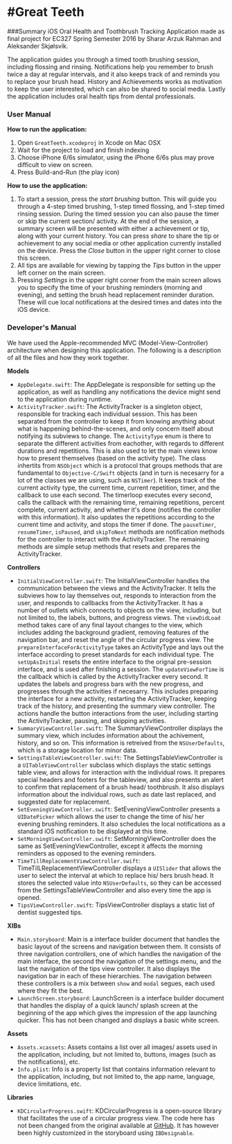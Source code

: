 #Great Teeth
========
###Summary
iOS Oral Health and Toothbrush Tracking Application made as final project for EC327 Spring Semester 2016 by Sharar Arzuk Rahman and Aleksander Skjølsvik.

The application guides you through a timed tooth brushing session, including flossing and rinsing. Notifications help you remember to brush twice a day at regular intervals, and it also keeps track of and reminds you to replace your brush head. History and Achievements works as motivation to keep the user interested, which can also be shared to social media. Lastly the application includes oral health tips from dental professionals. 

### User Manual

__How to run the application:__

1. Open `GreatTeeth.xcodeproj` in Xcode on Mac OSX
2. Wait for the project to load and finish indexing
3. Choose iPhone 6/6s simulator, using the iPhone 6/6s plus may prove difficult to view on screen.
4. Press Build-and-Run (the play icon)

__How to use the application:__

1. To start a session, press the _start brushing_ button. This will guide you through a 4-step timed brushing, 1-step timed flossing, and 1-step timed rinsing session. During the timed session you can also pause the timer or skip the current section/ activity. At the end of the session, a summary screen will be presented with either a achievement or tip, along with your current history. You can press _share_ to share the tip or achievement to any social media or other application currently installed on the device. Press the _Close_ button in the upper right corner to close this screen.
2. All tips are available for viewing by tapping the _Tips_ button in the upper left corner on the main screen.
3. Pressing _Settings_ in the upper right corner from the main screen allows you to specify the time of your brushing reminders (morning and evening), and setting the brush head replacement reminder duration. These will cue local notifications at the desired times and dates into the iOS device.  

### Developer's Manual

We have used the Apple-recommended MVC (Model-View-Controller) architecture when designing this application. The following is a description of all the files and how they work together.

__Models__

* `AppDelegate.swift`: The AppDelegate is responsible for setting up the application, as well as handling any notifications the device might send to the application during runtime.
* `ActivityTracker.swift`: The ActivityTracker is a singleton object, responsible for tracking each individual session. This has been separated from the controller to keep it from knowing anything about what is happening behind-the-scenes, and only concern itself about notifying its subviews to change. The `ActivityType` enum is there to separate the different activities from eachother, with regards to different durations and repetitions. This is also used to let the main views know how to present themselves (based on the activity type). The class inhertits from `NSObject` which is a protocol that groups methods that are fundamental to `Objective-C/Swift` objects (and in turn is necesarry for a lot of the classes we are using, such as `NSTimer`). It keeps track of the current activity type, the current time, current repetition, timer, and the callback to use each second. The timerloop executes every second, calls the callback with the remaining time, remaining repetitions, percent complete, current activity, and whether it's done (notifies the controller with this information). It also updates the repetitions according to the current time and activity, and stops the timer if done. The `pauseTimer`, `resumeTimer`, `isPaused`, and `skipToNext` methods are notification methods for the controller to interact with the ActivityTracker. The remaining methods are simple setup methods that resets and prepares the ActivityTracker.

__Controllers__

* `InitialViewController.swift`: The InitialViewController handles the communication between the views and the ActivityTracker. It tells the subviews how to lay themselves out, responds to interaction from the user, and responds to callbacks from the ActivityTracker. It has a number of outlets which connects to objects on the view, including, but not limited to, the labels, buttons, and progress views. The `viewDidLoad` method takes care of any final layout changes to the view, which includes adding the background gradient, removing features of the navigation bar, and reset the angle of the circular progress view. The `prepareInterfaceForActivityType` takes an ActivityType and lays out the interface according to preset standards for each individual type. The `setUpAsInitial` resets the entire interface to the orignal pre-session interface, and is used after finishing a session. The `updateViewForTime` is the callback which is called by the ActivityTracker every second. It updates the labels and progress bars with the new progress, and progresses through the activities if necesarry. This includes preparing the interface for a new activity, restarting the ActivityTracker, keeping track of the history, and presenting the summary view controller. The actions handle the button interactions from the user, including starting the ActivityTracker, pausing, and skipping activities. 
* `SummaryViewController.swift`: The SummaryViewController displays the summary view, which includes information about the achivement, history, and so on. This information is retreived from the `NSUserDefaults`, which is a storage location for minor data. 
* `SettingsTableViewController.swift`: The SettingsTableViewController is a `UITableViewController` subclass which displays the static settings table view, and allows for interaction with the individual rows. It prepares special headers and footers for the tableview, and also presents an alert to confirm that replacement of a brush head/ toothbrush. It also displays information about the individual rows, such as date last replaced, and suggested date for replacement. 
* `SetEveningViewController.swift`: SetEveningViewController presents a `UIDatePicker` which allows the user to change the time of his/ her evening brushing reminders. It also schedules the local notifications as a standard iOS notification to be displayed at this time.
* `SetMorningViewController.swift`: SetMorningViewController does the same as SetEveningViewController, except it affects the morning reminders as opposed to the evening reminders.
* `TimeTillReplacementViewController.swift`: TimeTilLReplacementViewController displays a `UISlider` that allows the user to select the interval at which to replace his/ hers brush head. It stores the selected value into `NSUserDefaults`, so they can be accessed from the SettingsTableViewController and also every time the app is opened. 
* `TipsViewController.swift`: TipsViewController displays a static list of dentist suggested tips.

__XIBs__

* `Main.storyboard`: Main is a interface builder document that handles the basic layout of the screens and navigation between them. It consists of three navigation controllers, one of which handles the navigation of the main interface, the second the navigation of the settings menu, and the last the navigation of the tips view controller. It also displays the navigation bar in each of these hierarchies. The navigation between these controllers is a mix between `show` and `modal` segues, each used where they fit the best.
* `LaunchScreen.storyboard`: LaunchScreen is a interface builder document that handles the display of a quick launch/ splash screen at the beginning of the app which gives the impression of the app launching quicker. This has not been changed and displays a basic white screen.

__Assets__

* `Assets.xcassets`: Assets contains a list over all images/ assets used in the application, including, but not limited to, buttons, images (such as the notifications), etc.
* `Info.plist`: Info is a property list that contains information relevant to the application, including, but not limited to, the app name, language, device limitations, etc.

__Libraries__

* `KDCircularProgress.swift`: KDCircularProgress is a open-source library that facilitates the use of a circular progress view. The code here has not been changed from the original available at [GitHub](https://github.com/kaandedeoglu/KDCircularProgress). It has however been highly customized in the storyboard using `IBDesignable`. 